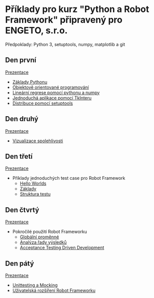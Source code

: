 # Příklady pro kurz "Python a Robot Framework" připravený pro ENGETO, s.r.o.

Předpoklady: Python 3, setuptools, numpy, matplotlib a git

## Den první

[Prezentace](python-a-robot-1.pdf)

* [Základy Pythonu](basics)
* [Objektově orientované programování](oop)
* [Lineární regrese pomocí pythonu a numpy](regression)
* [Jednoduchá aplikace pomocí TkInteru](converter)
* [Distribuce pomocí setuptools](packaging)

## Den druhý

[Prezentace](python-a-robot-2.pdf)

* [Vizualizace spolehlivosti](visualization)

## Den třetí

[Prezentace](python-a-robot-3.pdf)

* Příklady jednoduchých test case pro Robot Framework
    * [Hello Worlds](robot/helloworld)
    * [Základy](roboto/basics)
    * [Struktura testu](robot/structure)

## Den čtvrtý

[Prezentace](python-a-robot-4.pdf)

* Pokročilé použití Robot Frameworku
    * [Globální proměnné](robot/global_cz)
    * [Analýza řady výsledků](robot/multiple_test_runs)
    * [Acceptance Testing Driven Development](robot/priklad_ATDD)

## Den pátý

[Prezentace](python-a-robot-5.pdf)

* [Unittesting a Mocking](mocking)
* [Uživatelská rozšíření Robot Frameworku](robot/user_libraries)
